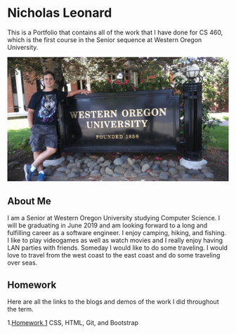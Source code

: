 # Nicholas Leonard

This is a Portfolio that contains all of the work that I have done for CS 460, which is the first course in the Senior sequence at Western Oregon University.



![picture](Portfolio_Photos/me_western.jpg)



## About Me

I am a Senior at Western Oregon University studying Computer Science. I will be graduating in June 2019 and am looking forward to a long and fulfilling career as a software engineer. I enjoy camping, hiking, and fishing. I like to play videogames as well as watch movies and I really enjoy having LAN parties with friends. Someday I would like to do some traveling. I would love to travel from the west coast to the east coast and do some traveling over seas.


## Homework

Here are all the links to the blogs and demos of the work I did throughout the term.

1.[Homework 1](HW1/h1index.md) CSS, HTML, Git, and Bootstrap
